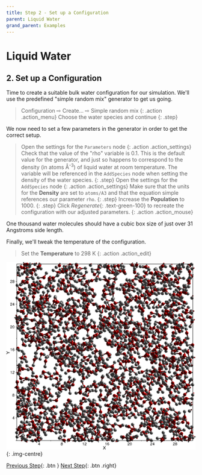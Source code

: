 ```yaml
---
title: Step 2 - Set up a Configuration
parent: Liquid Water
grand_parent: Examples
---
```

# Liquid Water

## 2. Set up a Configuration

Time to create a suitable bulk water configuration for our simulation. We'll use the predefined "simple random mix" generator to get us going.

> Configuration &#8680; Create... &#8680; Simple random mix
{: .action .action_menu}
> Choose the water species and continue
{: .step}

We now need to set a few parameters in the generator in order to get the correct setup.

> Open the settings for the `Parameters` node
{: .action .action_settings}
> Check that the value of the "rho" variable is 0.1. This is the default value for the generator, and just so happens to correspond to the density (in atoms &#8491;<sup>-3</sup>) of liquid water at room temperature. The variable will be referenced in the `AddSpecies` node when setting the density of the water species.
{: .step}
> Open the settings for the `AddSpecies` node
{: .action .action_settings}
> Make sure that the units for the **Density** are set to `atoms/A3` and that the equation simple references our parameter `rho`.
{: .step}
> Increase the **Population** to 1000.
{: .step}
> Click _Regenerate_{: .text-green-100} to recreate the configuration with our adjusted parameters.
{: .action .action_mouse}

One thousand water molecules should have a cubic box size of just over 31 Angstroms side length.

Finally, we'll tweak the temperature of the configuration.

> Set the **Temperature** to 298 K
{: .action .action_edit}

![Water box](waterbox.png){: .img-centre}

[Previous Step](step1.md){: .btn }   [Next Step](step3.md){: .btn .right}
